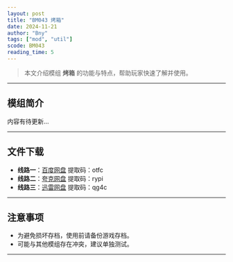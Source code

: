 ```yaml
---
layout: post
title: "BM043 烤箱"
date: 2024-11-21
author: "Bny"
tags: ["mod", "util"]
scode: BM043
reading_time: 5
---
```


> 本文介绍模组 **烤箱** 的功能与特点，帮助玩家快速了解并使用。

---

## 模组简介

内容有待更新...

---


## 文件下载
- **线路一**：[百度网盘](https://pan.baidu.com/s/1YvIX_KF11lFTbnznrhVTLQ?pwd=otfc)  提取码：otfc  
- **线路二**：[夸克网盘](https://pan.quark.cn/s/9a65bf00aa03?pwd=rypi)  提取码：rypi  
- **线路三**：[迅雷网盘](https://pan.xunlei.com/s/VOCCbaOPElJknJcJbgLU3CrCA1?pwd=qg4c)  提取码：qg4c  

---

## 注意事项
- 为避免损坏存档，使用前请备份游戏存档。
- 可能与其他模组存在冲突，建议单独测试。

---

